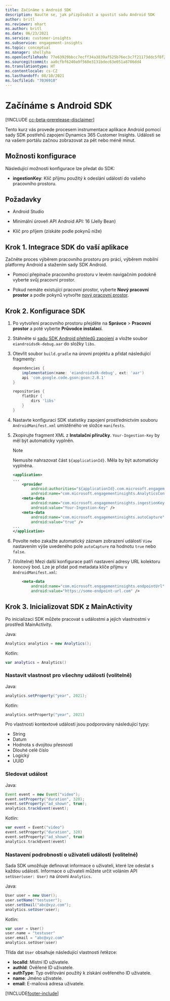 ```yaml
---
title: Začínáme s Android SDK
description: Naučte se, jak přizpůsobit a spustit sadu Android SDK
author: britl
ms.reviewer: mhart
ms.author: britl
ms.date: 06/23/2021
ms.service: customer-insights
ms.subservice: engagement-insights
ms.topic: conceptual
ms.manager: shellyha
ms.openlocfilehash: 77e63929bbcc7ecff34a3839af525b76ec3c7f21173ddc5f8f2d69f11c25c441
ms.sourcegitcommit: aa0cfbf6240a9f560e3131bdec63e051a8786dd4
ms.translationtype: HT
ms.contentlocale: cs-CZ
ms.lasthandoff: 08/10/2021
ms.locfileid: "7036910"
---
```

# <a name="get-started-with-the-android-sdk"></a>Začínáme s Android SDK

[!INCLUDE [cc-beta-prerelease-disclaimer](includes/cc-beta-prerelease-disclaimer.md)]

Tento kurz vás provede procesem instrumentace aplikace Android pomocí sady SDK postřehů zapojení Dynamics 365 Customer Insights. Události se na vašem portálu začnou zobrazovat za pět nebo méně minut.

## <a name="configuration-options"></a>Možnosti konfigurace
Následující možnosti konfigurace lze předat do SDK:

- **ingestionKey**: Klíč příjmu použitý k odeslání událostí do vašeho pracovního prostoru.

## <a name="prerequisites"></a>Požadavky

- Android Studio

- Minimální úroveň API Android API: 16 (Jelly Bean)

- Klíč pro příjem (získáte podle pokynů níže)

## <a name="step-1-integrate-the-sdk-into-your-application"></a>Krok 1. Integrace SDK do vaší aplikace
Začněte proces výběrem pracovního prostoru pro práci, výběrem mobilní platformy Android a stažením sady SDK Android.

- Pomocí přepínače pracovního prostoru v levém navigačním podokně vyberte svůj pracovní prostor.

- Pokud nemáte existující pracovní prostor, vyberte **Nový pracovní prostor** a podle pokynů vytvořte [nový pracovní prostor](create-workspace.md).

## <a name="step-2-configure-the-sdk"></a>Krok 2. Konfigurace SDK

1. Po vytvoření pracovního prostoru přejděte na **Správce** > **Pracovní prostor** a poté vyberte **Průvodce instalací**. 

1. Stáhněte si [sadu SDK Android přehledů zapojení](https://download.pi.dynamics.com/sdk/EI-SDKs/ei-android-sdk.zip) a vložte soubor `eiandroidsdk-debug.aar` do složky `libs`.

1. Otevřít soubor `build.gradle` na úrovni projektu a přidat následující fragmenty:
    ```gradle
    dependencies {
        implementation(name: 'eiandroidsdk-debug', ext: 'aar')
        api 'com.google.code.gson:gson:2.8.1'
    }

    repositories {
        flatDir {
            dirs 'libs'
        }
    }
    ```

1. Nastavte konfiguraci SDK statistiky zapojení prostřednictvím souboru `AndroidManifest.xml` umístěného ve složce `manifests`. 
1. Zkopírujte fragment XML z **Instalační příručky**. `Your-Ingestion-Key` by měl být automaticky vyplněn.

   > [!NOTE]
   > Nemusíte nahrazovat část `${applicationId}`. Měla by být automaticky vyplněna.
   

   ```xml
   <application>
   ...
       <provider
           android:authorities="${applicationId}.com.microsoft.engagementinsights.AnalyticsContentProvider"
           android:name="com.microsoft.engagementinsights.AnalyticsContentProvider" />
       <meta-data
           android:name="com.microsoft.engagementinsights.ingestionKey"
           android:value="Your-Ingestion-Key" />
       <meta-data
           android:name="com.microsoft.engagementinsights.autoCapture"
           android:value="true" />
   ...
   </application>
   ```

1. Povolte nebo zakažte automatický záznam zobrazení událostí `View` nastavením výše uvedeného pole `autoCapture` na hodnotu `true` nebo `false`.

1. (Volitelné) Mezi další konfigurace patří nastavení adresy URL kolektoru koncový bod. Lze je přidat pod metadata klíče příjmu v `AndroidManifest.xml`:
    ```xml
        <meta-data
            android:name="com.microsoft.engagementinsights.endpointUrl"
            android:value="https://some-endpoint-url.com" />
    ```

## <a name="step-3-initialize-the-sdk-from-mainactivity"></a>Krok 3. Inicializovat SDK z MainActivity 

Po inicializaci SDK můžete pracovat s událostmi a jejich vlastnostmi v prostředí MainActivity.

    
Java:
```java
Analytics analytics = new Analytics();
```

Kotlin:
```kotlin
var analytics = Analytics()
```

### <a name="set-property-for-all-events-optional"></a>Nastavit vlastnost pro všechny události (volitelně)
    
Java:
```java
analytics.setProperty("year", 2021);
```

Kotlin:
```kotlin
analytics.setProperty("year", 2021)
```

Pro vlastnosti kontextové události jsou podporovány následující typy:
- String
- Datum
- Hodnota s dvojitou přesností
- Dlouhé celé číslo
- Logický
- UUID

### <a name="track-an-event"></a>Sledovat událost

Java:
```java
Event event = new Event("video");
event.setProperty("duration", 320);
event.setProperty("ad_shown", true);
analytics.trackEvent(event);
```

Kotlin:
```kotlin
var event = Event("video")
event.setProperty("duration", 320)
event.setProperty("ad_shown", true)
analytics.trackEvent(event)
```

### <a name="set-user-details-for-your-event-optional"></a>Nastavení podrobností o uživateli události (volitelné)

Sada SDK umožňuje definovat informace o uživateli, které lze odeslat s každou událostí. Informace o uživateli můžete určit voláním API `setUser(user: User)` na úrovni `Analytics`.

Java:
```java
User user = new User();
user.setName("testuser");
user.setEmail("abc@xyz.com");
analytics.setUser(user);
```

Kotlin:
```kotlin
var user = User()
user.name = "testuser"
user.email = "abc@xyz.com"
analytics.setUser(user)
```

Třída dat `User` obsahuje následující vlastnosti řetězce:

- **localId**: Místní ID uživatele.
- **authId**: Ověřené ID uživatele.
- **authType**: Typ ověřování použitý k získání ověřeného ID uživatele.
- **name**: Jméno uživatele.
- **email**: E-mailová adresa uživatele.

[!INCLUDE[footer-include](../includes/footer-banner.md)]
